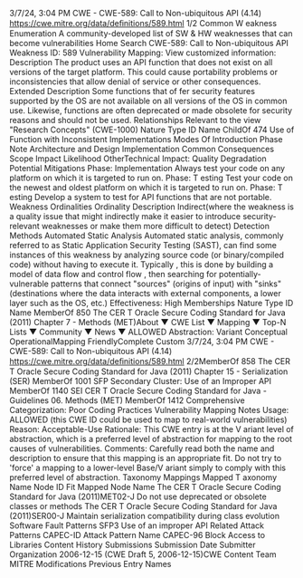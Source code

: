 3/7/24, 3:04 PM CWE - CWE-589: Call to Non-ubiquitous API (4.14)
https://cwe.mitre.org/data/deﬁnitions/589.html 1/2
Common W eakness Enumeration
A community-developed list of SW & HW weaknesses that can become
vulnerabilities
Home Search
CWE-589: Call to Non-ubiquitous API
Weakness ID: 589
Vulnerability Mapping: 
View customized information:
 Description
The product uses an API function that does not exist on all versions of the target platform. This could cause portability problems or
inconsistencies that allow denial of service or other consequences.
 Extended Description
Some functions that of fer security features supported by the OS are not available on all versions of the OS in common use. Likewise,
functions are often deprecated or made obsolete for security reasons and should not be used.
 Relationships
 Relevant to the view "Research Concepts" (CWE-1000)
Nature Type ID Name
ChildOf 474 Use of Function with Inconsistent Implementations
 Modes Of Introduction
Phase Note
Architecture and Design
Implementation
 Common Consequences
Scope Impact Likelihood
OtherTechnical Impact: Quality Degradation
 Potential Mitigations
Phase: Implementation
Always test your code on any platform on which it is targeted to run on.
Phase: T esting
Test your code on the newest and oldest platform on which it is targeted to run on.
Phase: T esting
Develop a system to test for API functions that are not portable.
 Weakness Ordinalities
Ordinality Description
Indirect(where the weakness is a quality issue that might indirectly make it easier to introduce security-relevant weaknesses or make
them more difficult to detect)
 Detection Methods
Automated Static Analysis
Automated static analysis, commonly referred to as Static Application Security Testing (SAST), can find some instances of this
weakness by analyzing source code (or binary/compiled code) without having to execute it. Typically , this is done by building a
model of data flow and control flow , then searching for potentially-vulnerable patterns that connect "sources" (origins of input)
with "sinks" (destinations where the data interacts with external components, a lower layer such as the OS, etc.)
Effectiveness: High
 Memberships
Nature Type ID Name
MemberOf 850 The CER T Oracle Secure Coding Standard for Java (2011) Chapter 7 - Methods (MET)About ▼ CWE List ▼ Mapping ▼ Top-N Lists ▼ Community ▼ News ▼
ALLOWED
Abstraction: Variant
Conceptual OperationalMapping
FriendlyComplete Custom
3/7/24, 3:04 PM CWE - CWE-589: Call to Non-ubiquitous API (4.14)
https://cwe.mitre.org/data/deﬁnitions/589.html 2/2MemberOf 858 The CER T Oracle Secure Coding Standard for Java (2011) Chapter 15 - Serialization (SER)
MemberOf 1001 SFP Secondary Cluster: Use of an Improper API
MemberOf 1140 SEI CER T Oracle Secure Coding Standard for Java - Guidelines 06. Methods (MET)
MemberOf 1412 Comprehensive Categorization: Poor Coding Practices
 Vulnerability Mapping Notes
Usage: ALLOWED (this CWE ID could be used to map to real-world vulnerabilities)
Reason: Acceptable-Use
Rationale:
This CWE entry is at the V ariant level of abstraction, which is a preferred level of abstraction for mapping to the root causes of
vulnerabilities.
Comments:
Carefully read both the name and description to ensure that this mapping is an appropriate fit. Do not try to 'force' a mapping to a
lower-level Base/V ariant simply to comply with this preferred level of abstraction.
 Taxonomy Mappings
Mapped T axonomy Name Node ID Fit Mapped Node Name
The CER T Oracle Secure
Coding Standard for Java
(2011)MET02-J Do not use deprecated or obsolete classes or methods
The CER T Oracle Secure
Coding Standard for Java
(2011)SER00-J Maintain serialization compatibility during class evolution
Software Fault Patterns SFP3 Use of an improper API
 Related Attack Patterns
CAPEC-ID Attack Pattern Name
CAPEC-96 Block Access to Libraries
 Content History
 Submissions
Submission Date Submitter Organization
2006-12-15
(CWE Draft 5, 2006-12-15)CWE Content Team MITRE
 Modifications
 Previous Entry Names
